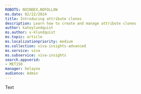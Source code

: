 ```yaml
---
ROBOTS: NOINDEX,NOFOLLOW
ms.date: 02/22/2024
title: Introducing attribute clones
description: Learn how to create and manage attribute clones
author: kateylundquist
ms.author: v-klundquist
ms.topic: article
ms.localizationpriority: medium 
ms.collection: viva-insights-advanced 
ms.service: viva 
ms.subservice: viva-insights 
search.appverid: 
- MET150 
manager: helayne
audience: Admin
---
```


Text 